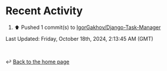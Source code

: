 # Recent Activity

<!--RECENT_ACTIVITY:start-->
1. ⬆️ Pushed 1 commit(s) to [IgorGakhov/Django-Task-Manager](https://github.com/IgorGakhov/Django-Task-Manager)<br>
<!--RECENT_ACTIVITY:end-->

<!--RECENT_ACTIVITY:last_update-->
Last Updated: Friday, October 18th, 2024, 2:13:45 AM (GMT)
<!--RECENT_ACTIVITY:last_update_end-->

<br>

↩️ [Back to the home page](/README.md)
